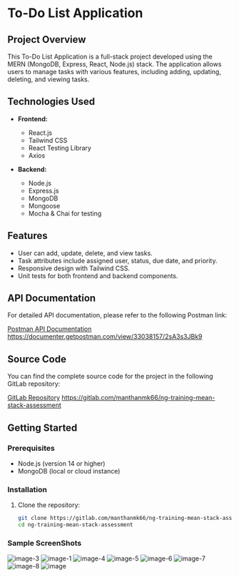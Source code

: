  # To-Do List Application

## Project Overview

This To-Do List Application is a full-stack project developed using the MERN (MongoDB, Express, React, Node.js) stack. The application allows users to manage tasks with various features, including adding, updating, deleting, and viewing tasks.

## Technologies Used

- **Frontend:**
  - React.js
  - Tailwind CSS
  - React Testing Library
  - Axios

- **Backend:**
  - Node.js
  - Express.js
  - MongoDB
  - Mongoose
  - Mocha & Chai for testing

## Features

- User can add, update, delete, and view tasks.
- Task attributes include assigned user, status, due date, and priority.
- Responsive design with Tailwind CSS.
- Unit tests for both frontend and backend components.

## API Documentation

For detailed API documentation, please refer to the following Postman link:

[Postman API Documentation](https://documenter.getpostman.com/view/33038157/2sA3s3JBk9)
https://documenter.getpostman.com/view/33038157/2sA3s3JBk9

## Source Code

You can find the complete source code for the project in the following GitLab repository:

[GitLab Repository](https://gitlab.com/manthanmk66/ng-training-mean-stack-assessment)
https://gitlab.com/manthanmk66/ng-training-mean-stack-assessment

## Getting Started

### Prerequisites

- Node.js (version 14 or higher)
- MongoDB (local or cloud instance)

### Installation

1. Clone the repository:
   ```bash
   git clone https://gitlab.com/manthanmk66/ng-training-mean-stack-assessment.git
   cd ng-training-mean-stack-assessment


### Sample ScreenShots

![image-3](https://github.com/user-attachments/assets/4fc09890-a9c2-4608-b67d-951a18d5de32)
![image-1](https://github.com/user-attachments/assets/c54908a0-93ba-458a-8b81-19a655a7872e)
![image-4](https://github.com/user-attachments/assets/37ce6cdc-16d9-4a9a-b74c-f949d0ab755c)
![image-5](https://github.com/user-attachments/assets/61b6627b-1c06-4984-8086-702da99a946a)
![image-6](https://github.com/user-attachments/assets/535fb961-9421-4a21-99e5-b0f6720e9eb0)
![image-7](https://github.com/user-attachments/assets/e80a6c9d-f19a-4ea0-b95f-d172b769569a)
![image-8](https://github.com/user-attachments/assets/01f9bb16-475a-4434-af7b-6943f809a625)
![image](https://github.com/user-attachments/assets/70eee460-f7a9-47ad-bcd8-bfb575b488f6)


























